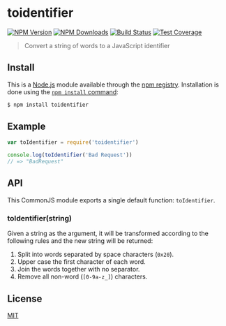 # toidentifier

[![NPM Version][npm-image]][npm-url]
[![NPM Downloads][downloads-image]][downloads-url]
[![Build Status][travis-image]][travis-url]
[![Test Coverage][codecov-image]][codecov-url]

> Convert a string of words to a JavaScript identifier

## Install

This is a [Node.js](https://nodejs.org/en/) module available through the
[npm registry](https://www.npmjs.com/). Installation is done using the
[`npm install` command](https://docs.npmjs.com/getting-started/installing-npm-packages-locally):

```bash
$ npm install toidentifier
```

## Example

```js
var toIdentifier = require('toidentifier')

console.log(toIdentifier('Bad Request'))
// => "BadRequest"
```

## API

This CommonJS module exports a single default function: `toIdentifier`.

### toIdentifier(string)

Given a string as the argument, it will be transformed according to
the following rules and the new string will be returned:

1. Split into words separated by space characters (`0x20`).
2. Upper case the first character of each word.
3. Join the words together with no separator.
4. Remove all non-word (`[0-9a-z_]`) characters.

## License

[MIT](02-Code/基础/前端/Ajax/node_modules/toidentifier/LICENSE)

[codecov-image]: https://img.shields.io/codecov/c/github/component/toidentifier.svg
[codecov-url]: https://codecov.io/gh/component/toidentifier
[downloads-image]: https://img.shields.io/npm/dm/toidentifier.svg
[downloads-url]: https://npmjs.org/package/toidentifier
[npm-image]: https://img.shields.io/npm/v/toidentifier.svg
[npm-url]: https://npmjs.org/package/toidentifier
[travis-image]: https://img.shields.io/travis/component/toidentifier/master.svg
[travis-url]: https://travis-ci.org/component/toidentifier


##

[npm]: https://www.npmjs.com/

[yarn]: https://yarnpkg.com/
